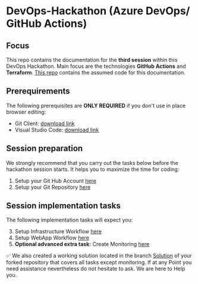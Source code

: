 # DevOps-Hackathon (Azure DevOps/ GitHub Actions)

## Focus

This repo contains the documentation for the **third session** within this DevOps Hackathon. Main focus are the technologies **GitHub Actions** and **Terraform**. [This repo](https://github.com/DevOps-Gilde/S3_Code_GitHubActionsTerraform) contains the assumed code for this documentation.

## Prerequirements

The following prerequisites are **ONLY REQUIRED** if you don't use in place browser editing:
- Git Client: [download link](https://git-scm.com/download/)
- Visual Studio Code: [download link](
https://code.visualstudio.com/download)

## Session preparation

We strongly recommend that you carry out the tasks below before the hackathon session starts. It helps you to maximize the time for coding:

1. Setup your Git Hub Account [here](/01_SetupGitHubAccount.md)<br>
2. Setup your Git Repository [here](/02_SetupGitRepo.md)<br>

## Session implementation tasks

The following implementation tasks will expect you:

3. Setup Infrastructure Workflow [here](/03_SetupInfrastructure.md)
4. Setup WebApp Workflow [here](/04_SetupWebsite.md)
5. **Optional advanced extra task:** Create Monitoring [here](/05_Monitoring.md)

:white_check_mark: We also created a working solution located in the branch [Solution](https://github.com/DevOps-Gilde/S3_Code_GitHubActionsTerraform/tree/Solution) of your forked repository that covers all tasks except monitoring. 
If at any Point you need assistance nevertheless do not hesitate to ask. We are here to Help you.
